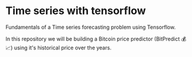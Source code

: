 # Time series with tensorflow

Fundamentals of a Time series forecasting problem using Tensorflow.

In this repository we will be building a Bitcoin price predictor (BitPredict 💰📈) using it's historical price over the years.
